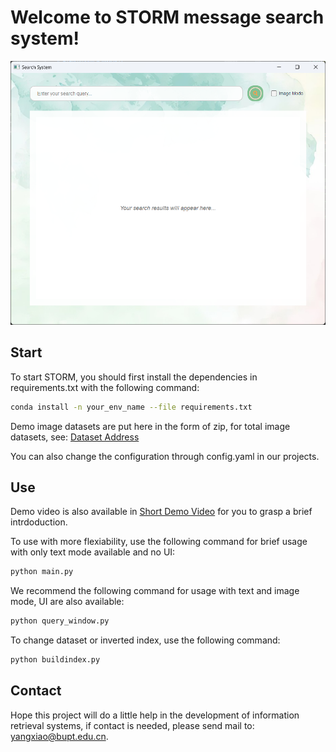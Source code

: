# Welcome to STORM message search system!
<div align="center">
<p align="center">
  <img src="demo.png"/>
</p>
</div>

## Start
To start STORM, you should first install the dependencies in requirements.txt with the following command:

```bash
conda install -n your_env_name --file requirements.txt
```

Demo image datasets are put here in the form of zip, for total image datasets, see: [Dataset Address](https://pan.quark.cn/s/2f890f0cb26e)

You can also change the configuration through config.yaml in our projects.

## Use

Demo video is also available in [Short Demo Video](https://pan.quark.cn/s/2f890f0cb26e) for you to grasp a brief intrdoduction.

To use with more flexiability, use the following command for brief usage with only text mode available and no UI:

```bash
python main.py
```

We recommend the following command for usage with text and image mode, UI are also available:

```bash
python query_window.py
```

To change dataset or inverted index, use the following command:

```bash
python buildindex.py
```

## Contact
Hope this project will do a little help in the development of information retrieval systems, if contact is needed, please send mail to: yangxiao@bupt.edu.cn. 
